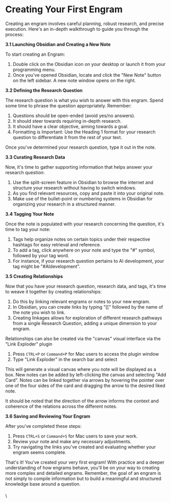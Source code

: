 # Creating Your First Engram

Creating an engram involves careful planning, robust research, and precise execution. Here's an in-depth walkthrough to guide you through the process:

**3.1 Launching Obsidian and Creating a New Note**

To start creating an Engram:

1. Double click on the Obsidian icon on your desktop or launch it from your programming menu.
2. Once you've opened Obsidian, locate and click the "New Note" button on the left sidebar. A new note window opens on the right.

**3.2 Defining the Research Question**

The research question is what you wish to answer with this engram. Spend some time to phrase the question appropriately. Remember:

1. Questions should be open-ended (avoid yes/no answers).
2. It should steer towards requiring in-depth research.
3. It should have a clear objective, aiming towards a goal.
4. Formatting is Important: Use the Heading 1 format for your research question to differentiate it from the rest of your text.

Once you've determined your research question, type it out in the note.

**3.3 Curating Research Data**

Now, it's time to gather supporting information that helps answer your research question:

1. Use the split-screen feature in Obsidian to browse the internet and structure your research without having to switch windows.
2. As you find relevant resources, copy and paste it into your original note.
3. Make use of the bullet-point or numbering systems in Obsidian for organizing your research in a structured manner.

**3.4 Tagging Your Note**

Once the note is populated with your research concerning the question, it's time to tag your note:

1. Tags help organize notes on certain topics under their respective hashtags for easy retrieval and reference.
2. To add a tag, click anywhere on your note and type the "#" symbol, followed by your tag word.
3. For instance, if your research question pertains to AI development, your tag might be "#AIdevelopment".

**3.5 Creating Relationships**

Now that you have your research question, research data, and tags, it's time to weave it together by creating relationships:

1. Do this by linking relevant engrams or notes to your new engram.
2. In Obsidian, you can create links by typing "\[\[" followed by the name of the note you wish to link.
3. Creating linkages allows for exploration of different research pathways from a single Research Question, adding a unique dimension to your engram.

Relationships can also be created via the "canvas" visual interface via the "Link Exploder" plugin

1. Press `CTRL+P` or `Command+P` for Mac users to access the plugin window
2. Type "Link Exploder" in the search bar and select

This will generate a visual canvas where you note will be displayed as a box. New notes can be added by left-clicking the canvas and selecting "Add Card". Notes can be linked together via arrows by hovering the pointer over one of the four sides of the card and dragging the arrow to the desired liked note.

It should be noted that the direction of the arrow informs the context and coherence of the relations across the different notes.

**3.6 Saving and Reviewing Your Engram**

After you've completed these steps:

1. Press `CTRL+S` or `Command+S` for Mac users to save your work.
2. Review your note and make any necessary adjustments.
3. Try navigating the links you've created and evaluating whether your engram seems complete.

That's it! You've created your very first engram! With practice and a deeper understanding of how engrams behave, you'll be on your way to creating more complex and detailed engrams. Remember, the goal of an engram is not simply to compile information but to build a meaningful and structured knowledge base around a question.

####

\
